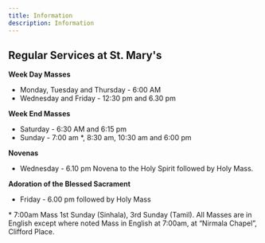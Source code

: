 ```yaml
---
title: Information
description: Information
---
```



## Regular Services at St. Mary's

**Week Day Masses**
- Monday, Tuesday and Thursday - 6:00 AM
- Wednesday and Friday - 12:30 pm and 6.30 pm 
 
**Week End Masses**
- Saturday - 6:30 AM and 6:15 pm
- Sunday - 7:00 am *, 8:30 am, 10:30 am and 6:00 pm


**Novenas**

- Wednesday - 6.10 pm  Novena to the Holy Spirit followed by Holy Mass.

**Adoration of the Blessed Sacrament**

- Friday - 6.00 pm followed by Holy Mass

 

\* 7:00am Mass 1st Sunday (Sinhala), 3rd Sunday (Tamil). All Masses are in English except where noted
Mass in English at 7:00am, at “Nirmala Chapel”, Clifford Place.

